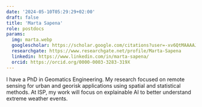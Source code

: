 ```yaml
---
date: '2024-05-10T05:29:29+02:00'
draft: false
title: 'Marta Sapena'
role: postdocs
params:
  img: marta.webp
  googlescholar: https://scholar.google.com/citations?user=-xv6QtMAAAAJ&hl=es
  researchgate: https://www.researchgate.net/profile/Marta-Sapena
  linkedin: https://www.linkedin.com/in/marta-sapena/
  orcid: https://orcid.org/0000-0003-3283-319X
---
```


I have a PhD in Geomatics Engineering. My research focused on remote sensing for urban and georisk applications using spatial and statistical methods. At ISP, my work will focus on explainable AI to better understand extreme weather events.